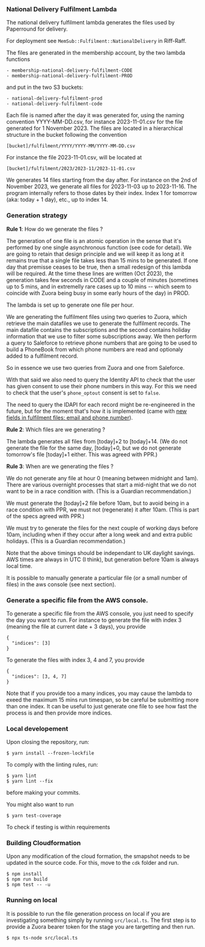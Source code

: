 ### National Delivery Fulfilment Lambda

The national delivery fulfilment lambda generates the files used by Paperround for delivery.

For deployment see `MemSub::Fulfilment::NationalDelivery` in Riff-Raff.

The files are generated in the membership account, by the two lambda functions

```
- membership-national-delivery-fulfilment-CODE
- membership-national-delivery-fulfilment-PROD
```

and put in the two S3 buckets:

```
- national-delivery-fulfilment-prod
- national-delivery-fulfilment-code
```

Each file is named after the day it was generated for, using the naming convention YYYY-MM-DD.csv, for instance 2023-11-01.csv for the file generated for 1 November 2023. The files are located in a hierarchical structure in the bucket following the convention

```
[bucket]/fulfilment/YYYY/YYYY-MM/YYYY-MM-DD.csv
```

For instance the file 2023-11-01.csv, will be located at

```
[bucket]/fulfilment/2023/2023-11/2023-11-01.csv
```

We generates 14 files starting from the day after. For instance on the 2nd of November 2023, we generate all files for 2023-11-03 up to 2023-11-16. The program internally refers to those dates by their index. Index 1 for tomorrow (aka: today + 1 day), etc., up to index 14.

### Generation strategy

**Rule 1**: How do we generate the files ?

The generation of one file is an atomic operation in the sense that it's performed by one single asynchronous function (see code for detail). We are going to retain that design principle and we will keep it as long at it remains true that a single file takes less than 15 mins to be generated. If one day that premisse ceases to be true, then a small redesign of this lambda will be required. At the time these lines are written (Oct 2023), the generation takes few seconds in CODE and a couple of minutes (sometimes up to 5 mins, and in extremelly rare cases up to 10 mins -- which seem to coincide with Zuora being busy in some early hours of the day) in PROD.

The lambda is set up to generate one file per hour.

We are generating the fulfilment files using two queries to Zuora, which retrieve the main datafiles we use to generate the fulfilment records. The main datafile contains the subscriptions and the second contains holiday information that we use to filter some subscriptions away. We then perform a query to Saleforce to retrieve phone numbers that are going to be used to build a PhoneBook from which phone numbers are read and optionaly added to a fulfilment record.

So in essence we use two queries from Zuora and one from Saleforce.

With that said we also need to query the Identity API to check that the user has given consent to use their phone numbers in this way. For this we need to check that the user's `phone_optout` consent is set to `false`.

The need to query the IDAPI for each record might be re-engineered in the future, but for the moment that's how it is implemented (came with [new fields in fulfilment files: email and phone number](https://github.com/guardian/national-delivery-fulfilment/pull/29)).

**Rule 2**: Which files are we generating ?

The lambda generates all files from [today]+2 to [today]+14. (We do not generate the file for the same day, [today]+0, but we do not generate tomorrow's file [today]+1 either. This was agreed with PPR.)

**Rule 3**: When are we generating the files ?

We do not generate any file at hour 0 (meaning between midnight and 1am). There are various overnight processes that start a mid-night that we do not want to be in a race condition with. (This is a Guardian recommendation.)

We must generate the [today]+2 file before 10am, but to avoid being in a race condition with PPR, we must not (regenerate) it after 10am. (This is part of the specs agreed with PPR.)

We must try to generate the files for the next couple of working days before 10am, including when if they occur after a long week and and extra public holidays. (This is a Guardian recommendation.)

Note that the above timings should be independant to UK daylight savings. AWS times are always in UTC (I think), but generation before 10am is always local time.

It is possible to manually generate a particular file (or a small number of files) in the aws console (see next section).

### Generate a specific file from the AWS console.

To generate a specific file from the AWS console, you just need to specify the day you want to run. For instance to generate the file with index 3 (meaning the file at current date + 3 days), you provide

```
{
  "indices": [3]
}
```

To generate the files with index 3, 4 and 7, you provide

```
{
  "indices": [3, 4, 7]
}
```

Note that if you provide too a many indices, you may cause the lambda to exeed the maximum 15 mins run timespan, so be careful be submitting more than one index. It can be useful to just generate one file to see how fast the process is and then provide more indices.

### Local developement

Upon closing the repository, run:

```
$ yarn install --frozen-lockfile
```

To comply with the linting rules, run:

```
$ yarn lint
$ yarn lint --fix
```

before making your commits.

You might also want to run

```
$ yarn test-coverage
```

To check if testing is within requirements

### Building Cloudformation

Upon any modification of the cloud formation, the smapshot needs to be updated in the source code. For this, move to the `cdk` folder and run.

```
$ npm install
$ npm run build
$ npm test -- -u
```

### Running on local

It is possible to run the file generation process on local if you are investigating something simply by running `src/local.ts`. The first step is to provide a Zuora bearer token for the stage you are targetting and then run.

```
$ npx ts-node src/local.ts
```

